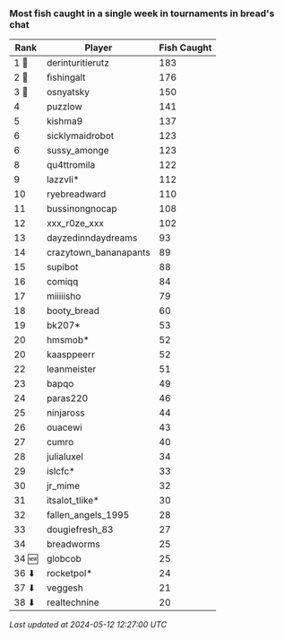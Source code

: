 ### Most fish caught in a single week in tournaments in bread's chat
| Rank | Player | Fish Caught |
|------|--------|-----------|
| 1 🥇  | derinturitierutz | 183 |
| 2 🥈  | fishingalt | 176 |
| 3 🥉  | osnyatsky | 150 |
| 4  | puzzlow | 141 |
| 5  | kishma9 | 137 |
| 6  | sicklymaidrobot | 123 |
| 6  | sussy_amonge | 123 |
| 8  | qu4ttromila | 122 |
| 9  | lazzvli* | 112 |
| 10  | ryebreadward | 110 |
| 11  | bussinongnocap | 108 |
| 12  | xxx_r0ze_xxx | 102 |
| 13  | dayzedinndaydreams | 93 |
| 14  | crazytown_bananapants | 89 |
| 15  | supibot | 88 |
| 16  | comiqq | 84 |
| 17  | miiiiisho | 79 |
| 18  | booty_bread | 60 |
| 19  | bk207* | 53 |
| 20  | hmsmob* | 52 |
| 20  | kaasppeerr | 52 |
| 22  | leanmeister | 51 |
| 23  | bapqo | 49 |
| 24  | paras220 | 46 |
| 25  | ninjaross | 44 |
| 26  | ouacewi | 43 |
| 27  | cumro | 40 |
| 28  | julialuxel | 34 |
| 29  | islcfc* | 33 |
| 30  | jr_mime | 32 |
| 31  | itsalot_tlike* | 30 |
| 32  | fallen_angels_1995 | 28 |
| 33  | dougiefresh_83 | 27 |
| 34  | breadworms | 25 |
| 34 🆕 | globcob | 25 |
| 36 ⬇ | rocketpol* | 24 |
| 37 ⬇ | veggesh | 21 |
| 38 ⬇ | realtechnine | 20 |

_Last updated at 2024-05-12 12:27:00 UTC_